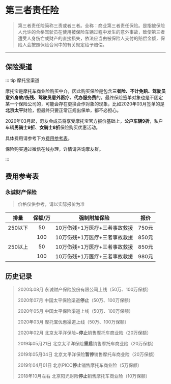 # 第三者责任险

> 第三者责任险简称三责或者三者。全称：商业第三者责任保险。是指被保险人允许的合格驾驶员在使用被保险车辆过程中发生的意外事故，致使第三者遭受人身伤亡或财产的直接损失，依法应当由被保险人支付的赔偿金额，保险人会按照保险合同中的有关规定给予赔偿。

----
## 保险渠道

:::  tip 摩托宝渠道

摩托宝是摩托车商业险购买中介，因此购买保险是包含**三者险、不计免赔、驾驶员意外身故/伤残、驾驶员意外医疗、代办服务费**的。最终保险签单对象也是不固定某一个保险公司的，可能会存在更换合作对象的现象，比如2020年03月签单的是**北京太平**财险，但最终只要正常正规出保单，都不必担心。

2020年03月起，奇友会成员将享受摩托宝官方报价基础上，**公户车辆9折**，私户车辆**男骑士9折**、**女骑士8折**保险购买优惠活动。 

具体费用请参考下方[费用参考表](#%E6%91%A9%E6%89%98%E4%BF%9D)。

保险购买通过微信在线办理，详情请咨询摩友群。

:::

## 费用参考表

### 永诚财产保险

> 价格仅供参考，请以实际报价为准

|  排量   | 保额/万 |         强制附加保险          | 报价  |
| :-----: | :-----: | :---------------------------: | :---: |
| 250以下 |   50    | 10万伤残+1万医疗+三者事故救援 | 750元 |
|         |   100   | 10万伤残+1万医疗+三者事故救援 | 850元 |
| 250以上 |   50    | 10万伤残+1万医疗+三者事故救援 | 850元 |
|         |   100   | 10万伤残+1万医疗+三者事故救援 | 980元 |

## 历史记录

> 2020年08月 永诚财产保险股份有限公司上线（50万、100万保额）
>
> 2020年07月 中国太平保险渠道**停止**（50万、100万保额）
>
> 2020年05月 中国太平保险渠道上线（50万、100万保额）
>
> 2020年03月 摩托宝优惠渠道上线（50万、100万保额）
> 
> 2020年02月 北京太平洋保险~**停止**销售摩托车商业险（20万保额）
> 
> 2019年05月21日 北京太平洋保险**重启**销售摩托车商业险（20万保额）
>
> 2019年05月04日 北京太平洋保险**暂停**销售摩托车商业险（20万保额）
>
> 2019年04月01日 北京PICC**停止**销售摩托车商业险（5万保额）
>
> 2018年10月左右 北京阳光财险**停止**销售摩托车商业险（10万保额）

